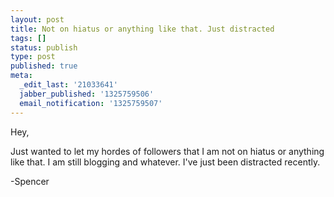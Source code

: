 ```yaml
---
layout: post
title: Not on hiatus or anything like that. Just distracted
tags: []
status: publish
type: post
published: true
meta:
  _edit_last: '21033641'
  jabber_published: '1325759506'
  email_notification: '1325759507'
---
```

Hey,

Just wanted to let my hordes of followers that I am not on hiatus or anything like that. I am still blogging and whatever. I've just been distracted recently.

-Spencer
